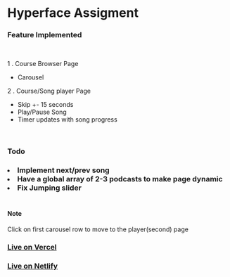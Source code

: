 <h1> Hyperface Assigment </h1>

<h3> Feature Implemented </h3>
<br>

1 . Course Browser Page 
- Carousel 

2 . Course/Song player Page 
- Skip +- 15 seconds
- Play/Pause Song
- Timer updates with song progress

<br> 
<h3> Todo <h3> 
<li> Implement next/prev song </li>
<li> Have a global array of 2-3 podcasts to make page dynamic </li>
<li> Fix Jumping slider </li>

<br>

<h4>Note </h4>
Click on first carousel row to move to the player(second) page 

<br>

<a href="https://vercel.com/amanshouts/hyperface" > <h3> Live on Vercel </h3> </a>

<a href="https://harmonious-babka-17de97.netlify.app/" > <h3> Live on Netlify </h3> </a>

